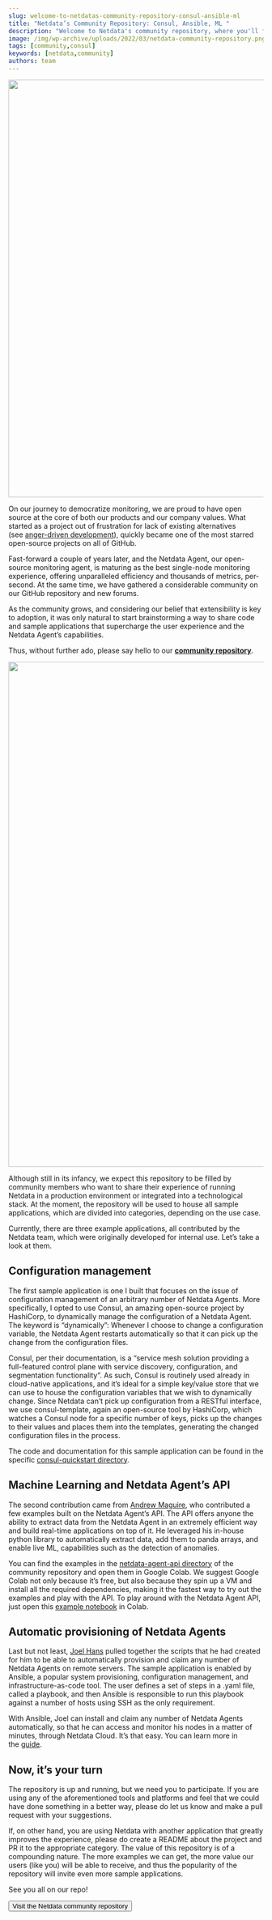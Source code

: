 ```yaml
---
slug: welcome-to-netdatas-community-repository-consul-ansible-ml
title: "Netdata’s Community Repository: Consul, Ansible, ML "
description: "Welcome to Netdata's community repository, where you'll find Consul, Ansible, and machine learning resources for effective system management."
image: /img/wp-archive/uploads/2022/03/netdata-community-repository.png
tags: [community,consul]
keywords: [netdata,community]
authors: team
---
```


<!--truncate-->

<img class="alignnone size-large wp-image-16555" src="/img/wp-archive/uploads/2022/03/netdata-community-repository-1200x825.png" alt="" width="1200" height="825" />

On our journey to democratize monitoring, we are proud to have open source at the core of both our products and our company values. What started as a project out of frustration for lack of existing alternatives (see <a href="https://www.rexfeng.com/blog/2016/01/anger-driven-development/" target="_blank" rel="noopener noreferrer">anger-driven development</a>), quickly became one of the most starred open-source projects on all of GitHub.

Fast-forward a couple of years later, and the Netdata Agent, our open-source monitoring agent, is maturing as the best single-node monitoring experience, offering unparalleled efficiency and thousands of metrics, per-second. At the same time, we have gathered a considerable community on our GitHub repository and new forums.

As the community grows, and considering our belief that extensibility is key to adoption, it was only natural to start brainstorming a way to share code and sample applications that supercharge the user experience and the Netdata Agent’s capabilities.

Thus, without further ado, please say hello to our <a href="https://github.com/netdata/community" target="_blank" rel="noopener noreferrer"><strong>community repository</strong></a>.

<img class="alignnone size-large wp-image-16557" src="/img/wp-archive/uploads/2022/03/netdata-community-1200x998.png" alt="" width="1200" height="998" />

Although still in its infancy, we expect this repository to be filled by community members who want to share their experience of running Netdata in a production environment or integrated into a technological stack. At the moment, the repository will be used to house all sample applications, which are divided into categories, depending on the use case.

Currently, there are three example applications, all contributed by the Netdata team, which were originally developed for internal use. Let’s take a look at them.
<h2>Configuration management</h2>
The first sample application is one I built that focuses on the issue of configuration management of an arbitrary number of Netdata Agents. More specifically, I opted to use Consul, an amazing open-source project by HashiCorp, to dynamically manage the configuration of a Netdata Agent. The keyword is “dynamically”: Whenever I choose to change a configuration variable, the Netdata Agent restarts automatically so that it can pick up the change from the configuration files.

Consul, per their documentation, is a “service mesh solution providing a full-featured control plane with service discovery, configuration, and segmentation functionality”. As such, Consul is routinely used already in cloud-native applications, and it’s ideal for a simple key/value store that we can use to house the configuration variables that we wish to dynamically change. Since Netdata can’t pick up configuration from a RESTful interface, we use consul-template, again an open-source tool by HashiCorp, which watches a Consul node for a specific number of keys, picks up the changes to their values and places them into the templates, generating the changed configuration files in the process.

The code and documentation for this sample application can be found in the specific <a href="https://github.com/netdata/community/tree/main/configuration-management/consul-quickstart" target="_blank" rel="noopener noreferrer">consul-quickstart directory</a>.
<h2>Machine Learning and Netdata Agent’s API</h2>
The second contribution came from <a href="https://staging-www.netdata.cloud/author/amaguire/" target="_blank" rel="noopener noreferrer">Andrew Maguire</a>, who contributed a few examples built on the Netdata Agent’s API. The API offers anyone the ability to extract data from the Netdata Agent in an extremely efficient way and build real-time applications on top of it. He leveraged his in-house python library to automatically extract data, add them to panda arrays, and enable live ML, capabilities such as the detection of anomalies.

You can find the examples in the <a href="https://github.com/netdata/community/tree/main/netdata-agent-api/netdata-pandas" target="_blank" rel="noopener noreferrer">netdata-agent-api directory</a> of the community repository and open them in Google Colab. We suggest Google Colab not only because it’s free, but also because they spin up a VM and install all the required dependencies, making it the fastest way to try out the examples and play with the API. To play around with the Netdata Agent API, just open this <a href="https://colab.research.google.com/drive/1SGF3Ij1r8gNJOwdk-3cVhCvyUGwGiTnc?usp=sharing" target="_blank" rel="noopener noreferrer">example notebook</a> in Colab.
<h2>Automatic provisioning of Netdata Agents</h2>
Last but not least, <a href="https://staging-www.netdata.cloud/author/joel/" target="_blank" rel="noopener noreferrer">Joel Hans</a> pulled together the scripts that he had created for him to be able to automatically provision and claim any number of Netdata Agents on remote servers. The sample application is enabled by Ansible, a popular system provisioning, configuration management, and infrastructure-as-code tool. The user defines a set of steps in a .yaml file, called a playbook, and then Ansible is responsible to run this playbook against a number of hosts using SSH as the only requirement.

With Ansible, Joel can install and claim any number of Netdata Agents automatically, so that he can access and monitor his nodes in a matter of minutes, through Netdata Cloud. It’s that easy. You can learn more in the <a href="https://learn.netdata.cloud/guides/deploy/ansible" target="_blank" rel="noopener noreferrer">guide</a>.
<h2>Now, it’s your turn</h2>
The repository is up and running, but we need you to participate. If you are using any of the aforementioned tools and platforms and feel that we could have done something in a better way, please do let us know and make a pull request with your suggestions.

If, on other hand, you are using Netdata with another application that greatly improves the experience, please do create a README about the project and PR it to the appropriate category. The value of this repository is of a compounding nature. The more examples we can get, the more value our users (like you) will be able to receive, and thus the popularity of the repository will invite even more sample applications.

See you all on our repo!

<a href="https://staging-www.netdata.cloud/blog/welcome-to-netdatas-community-repository-consul-ansible-ml/#:~:text=Visit%20the%20Netdata%20community%20repository" target="_blank" rel="noopener"><button>Visit the Netdata community repository</button></a>